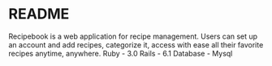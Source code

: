 # README

Recipebook is a web application for recipe management. Users can set up an account and add recipes, categorize it, access with ease all their favorite recipes anytime, anywhere.
Ruby - 3.0
Rails - 6.1
Database - Mysql  
